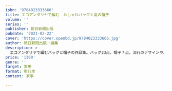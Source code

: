 ```yaml
---
isbn: '9784023333666'
title: エコアンダリヤで編む　おしゃれバッグと夏の帽子
volume: ''
series: ''
publisher: 朝日新聞出版
pubdate: '2021-02-22'
cover: 'https://cover.openbd.jp/9784023333666.jpg'
author: 朝日新聞出版／編集
description: >-
  エコアンダリヤで編むバッグと帽子の作品集。バッグ23点、帽子７点。流行のデザインや、編み地や構造の面白さを意識し、バリエーション豊かに掲載。初心者にもわかりすく編み方ポイントをプロセス写真で紹介。
price: '1300'
genre: ''
target: 実用
format: 単行本
content: 家事

---
```

